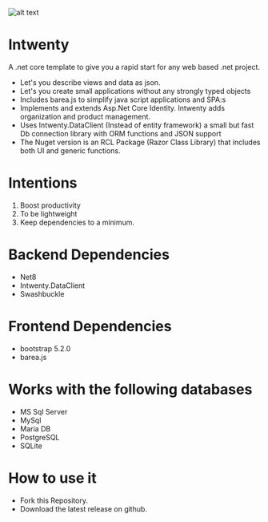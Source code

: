 ![alt text](https://github.com/jfdomitor/Intwenty/blob/master/IntwentyDemo/wwwroot/images/intwenty_loggo_small.png)


# Intwenty
A .net core template to give you a rapid start for any web based .net project.

- Let's you describe views and data as json. 
- Let's you create small applications without any strongly typed objects
- Includes barea.js to simplify java script applications and SPA:s
- Implements and extends Asp.Net Core Identity. Intwenty adds organization and product management.
- Uses Intwenty.DataClient (Instead of entity framework) a small but fast Db connection library with ORM functions and JSON support
- The Nuget version is an RCL Package (Razor Class Library) that includes both UI and generic functions.


# Intentions
1. Boost productivity
2. To be lightweight
3. Keep dependencies to a minimum.

# Backend Dependencies
- Net8
- Intwenty.DataClient
- Swashbuckle

# Frontend Dependencies
- bootstrap 5.2.0
- barea.js

# Works with the following databases
- MS Sql Server
- MySql
- Maria DB
- PostgreSQL
- SQLite

# How to use it
- Fork this Repository.
- Download the latest release on github.













